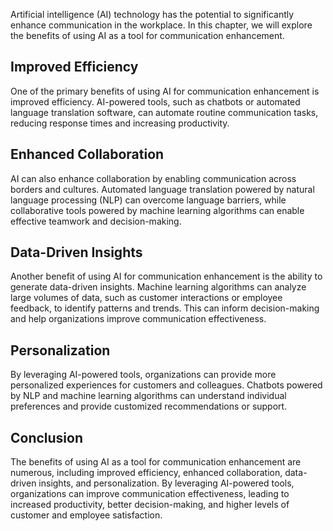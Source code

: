 
Artificial intelligence (AI) technology has the potential to significantly enhance communication in the workplace. In this chapter, we will explore the benefits of using AI as a tool for communication enhancement.

Improved Efficiency
-------------------

One of the primary benefits of using AI for communication enhancement is improved efficiency. AI-powered tools, such as chatbots or automated language translation software, can automate routine communication tasks, reducing response times and increasing productivity.

Enhanced Collaboration
----------------------

AI can also enhance collaboration by enabling communication across borders and cultures. Automated language translation powered by natural language processing (NLP) can overcome language barriers, while collaborative tools powered by machine learning algorithms can enable effective teamwork and decision-making.

Data-Driven Insights
--------------------

Another benefit of using AI for communication enhancement is the ability to generate data-driven insights. Machine learning algorithms can analyze large volumes of data, such as customer interactions or employee feedback, to identify patterns and trends. This can inform decision-making and help organizations improve communication effectiveness.

Personalization
---------------

By leveraging AI-powered tools, organizations can provide more personalized experiences for customers and colleagues. Chatbots powered by NLP and machine learning algorithms can understand individual preferences and provide customized recommendations or support.

Conclusion
----------

The benefits of using AI as a tool for communication enhancement are numerous, including improved efficiency, enhanced collaboration, data-driven insights, and personalization. By leveraging AI-powered tools, organizations can improve communication effectiveness, leading to increased productivity, better decision-making, and higher levels of customer and employee satisfaction.
